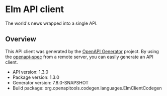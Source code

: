 # Elm API client

The world's news wrapped into a single API.

## Overview
This API client was generated by the [OpenAPI Generator](https://openapi-generator.tech) project. By using the [openapi-spec](https://github.com/OAI/OpenAPI-Specification) from a remote server, you can easily generate an API client.

- API version: 1.3.0
- Package version: 1.3.0
- Generator version: 7.8.0-SNAPSHOT
- Build package: org.openapitools.codegen.languages.ElmClientCodegen

